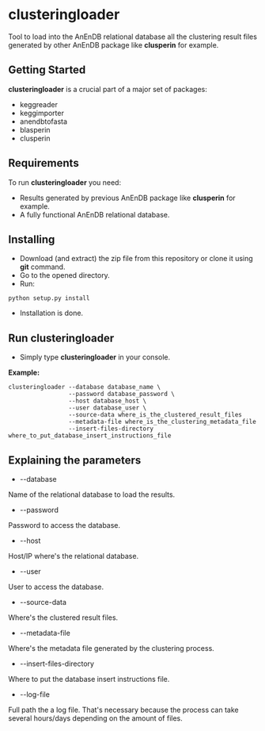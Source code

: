 # clusteringloader

Tool to load into the AnEnDB relational database all the clustering result files generated by other AnEnDB package like **clusperin** for example. 

## Getting Started

**clusteringloader** is a crucial part of a major set of packages: 

* keggreader
* keggimporter
* anendbtofasta
* blasperin
* clusperin


## Requirements

To run **clusteringloader** you need:

* Results generated by previous AnEnDB package like **clusperin** for example.
* A fully functional AnEnDB relational database.


## Installing

* Download (and extract) the zip file from this repository or clone it using **git** command.
* Go to the opened directory.
* Run:

```
python setup.py install
```

* Installation is done.


## Run clusteringloader

* Simply type **clusteringloader** in your console.

**Example:**

```
clusteringloader --database database_name \
                 --password database_password \ 
                 --host database_host \ 
                 --user database_user \ 
                 --source-data where_is_the_clustered_result_files 
                 --metadata-file where_is_the_clustering_metadata_file
                 --insert-files-directory where_to_put_database_insert_instructions_file
```

## Explaining the parameters

* --database

Name of the relational database to load the results.

* --password

Password to access the database.

* --host

Host/IP where's the relational database.

* --user

User to access the database.

* --source-data

Where's the clustered result files.

* --metadata-file

Where's the metadata file generated by the clustering process.

* --insert-files-directory

Where to put the database insert instructions file.

* --log-file

Full path the a log file. That's necessary because the process can take several hours/days depending on the amount of files.





